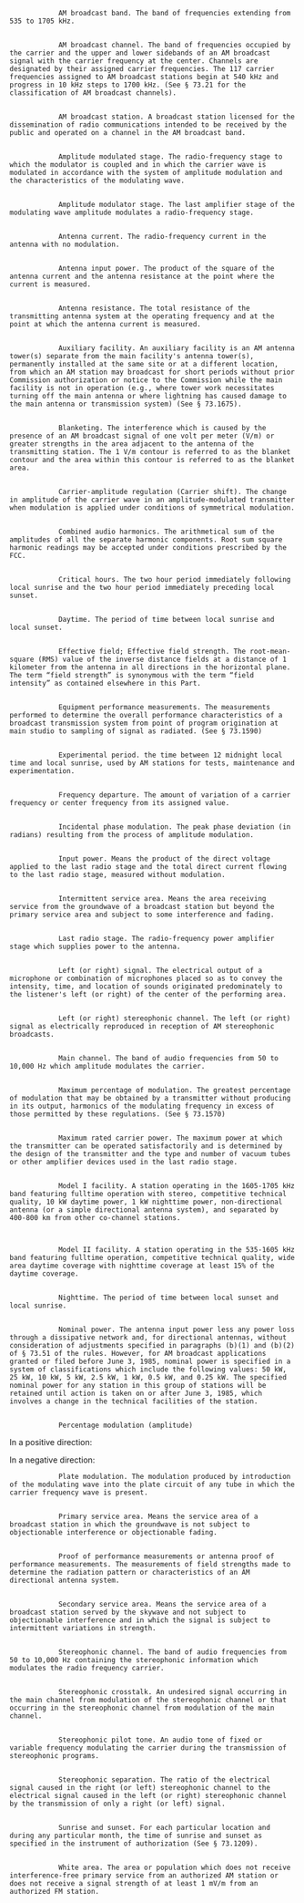 
                AM broadcast band. The band of frequencies extending from 535 to 1705 kHz.


                AM broadcast channel. The band of frequencies occupied by the carrier and the upper and lower sidebands of an AM broadcast signal with the carrier frequency at the center. Channels are designated by their assigned carrier frequencies. The 117 carrier frequencies assigned to AM broadcast stations begin at 540 kHz and progress in 10 kHz steps to 1700 kHz. (See § 73.21 for the classification of AM broadcast channels).


                AM broadcast station. A broadcast station licensed for the dissemination of radio communications intended to be received by the public and operated on a channel in the AM broadcast band.


                Amplitude modulated stage. The radio-frequency stage to which the modulator is coupled and in which the carrier wave is modulated in accordance with the system of amplitude modulation and the characteristics of the modulating wave.


                Amplitude modulator stage. The last amplifier stage of the modulating wave amplitude modulates a radio-frequency stage.


                Antenna current. The radio-frequency current in the antenna with no modulation.


                Antenna input power. The product of the square of the antenna current and the antenna resistance at the point where the current is measured.


                Antenna resistance. The total resistance of the transmitting antenna system at the operating frequency and at the point at which the antenna current is measured.


                Auxiliary facility. An auxiliary facility is an AM antenna tower(s) separate from the main facility's antenna tower(s), permanently installed at the same site or at a different location, from which an AM station may broadcast for short periods without prior Commission authorization or notice to the Commission while the main facility is not in operation (e.g., where tower work necessitates turning off the main antenna or where lightning has caused damage to the main antenna or transmission system) (See § 73.1675).


                Blanketing. The interference which is caused by the presence of an AM broadcast signal of one volt per meter (V/m) or greater strengths in the area adjacent to the antenna of the transmitting station. The 1 V/m contour is referred to as the blanket contour and the area within this contour is referred to as the blanket area.


                Carrier-amplitude regulation (Carrier shift). The change in amplitude of the carrier wave in an amplitude-modulated transmitter when modulation is applied under conditions of symmetrical modulation.


                Combined audio harmonics. The arithmetical sum of the amplitudes of all the separate harmonic components. Root sum square harmonic readings may be accepted under conditions prescribed by the FCC.


                Critical hours. The two hour period immediately following local sunrise and the two hour period immediately preceding local sunset.


                Daytime. The period of time between local sunrise and local sunset.


                Effective field; Effective field strength. The root-mean-square (RMS) value of the inverse distance fields at a distance of 1 kilometer from the antenna in all directions in the horizontal plane. The term “field strength” is synonymous with the term “field intensity” as contained elsewhere in this Part.


                Equipment performance measurements. The measurements performed to determine the overall performance characteristics of a broadcast transmission system from point of program origination at main studio to sampling of signal as radiated. (See § 73.1590)


                Experimental period. the time between 12 midnight local time and local sunrise, used by AM stations for tests, maintenance and experimentation.


                Frequency departure. The amount of variation of a carrier frequency or center frequency from its assigned value.


                Incidental phase modulation. The peak phase deviation (in radians) resulting from the process of amplitude modulation.


                Input power. Means the product of the direct voltage applied to the last radio stage and the total direct current flowing to the last radio stage, measured without modulation.


                Intermittent service area. Means the area receiving service from the groundwave of a broadcast station but beyond the primary service area and subject to some interference and fading.


                Last radio stage. The radio-frequency power amplifier stage which supplies power to the antenna.


                Left (or right) signal. The electrical output of a microphone or combination of microphones placed so as to convey the intensity, time, and location of sounds originated predominately to the listener's left (or right) of the center of the performing area.


                Left (or right) stereophonic channel. The left (or right) signal as electrically reproduced in reception of AM stereophonic broadcasts.


                Main channel. The band of audio frequencies from 50 to 10,000 Hz which amplitude modulates the carrier.


                Maximum percentage of modulation. The greatest percentage of modulation that may be obtained by a transmitter without producing in its output, harmonics of the modulating frequency in excess of those permitted by these regulations. (See § 73.1570)


                Maximum rated carrier power. The maximum power at which the transmitter can be operated satisfactorily and is determined by the design of the transmitter and the type and number of vacuum tubes or other amplifier devices used in the last radio stage.


                Model I facility. A station operating in the 1605-1705 kHz band featuring fulltime operation with stereo, competitive technical quality, 10 kW daytime power, 1 kW nighttime power, non-directional antenna (or a simple directional antenna system), and separated by 400-800 km from other co-channel stations.
              


                Model II facility. A station operating in the 535-1605 kHz band featuring fulltime operation, competitive technical quality, wide area daytime coverage with nighttime coverage at least 15% of the daytime coverage.


                Nighttime. The period of time between local sunset and local sunrise.


                Nominal power. The antenna input power less any power loss through a dissipative network and, for directional antennas, without consideration of adjustments specified in paragraphs (b)(1) and (b)(2) of § 73.51 of the rules. However, for AM broadcast applications granted or filed before June 3, 1985, nominal power is specified in a system of classifications which include the following values: 50 kW, 25 kW, 10 kW, 5 kW, 2.5 kW, 1 kW, 0.5 kW, and 0.25 kW. The specified nominal power for any station in this group of stations will be retained until action is taken on or after June 3, 1985, which involves a change in the technical facilities of the station.


                Percentage modulation (amplitude)
              

In a positive direction:
              

In a negative direction:
              


                Plate modulation. The modulation produced by introduction of the modulating wave into the plate circuit of any tube in which the carrier frequency wave is present.


                Primary service area. Means the service area of a broadcast station in which the groundwave is not subject to objectionable interference or objectionable fading.


                Proof of performance measurements or antenna proof of performance measurements. The measurements of field strengths made to determine the radiation pattern or characteristics of an AM directional antenna system.


                Secondary service area. Means the service area of a broadcast station served by the skywave and not subject to objectionable interference and in which the signal is subject to intermittent variations in strength.


                Stereophonic channel. The band of audio frequencies from 50 to 10,000 Hz containing the stereophonic information which modulates the radio frequency carrier.


                Stereophonic crosstalk. An undesired signal occurring in the main channel from modulation of the stereophonic channel or that occurring in the stereophonic channel from modulation of the main channel.


                Stereophonic pilot tone. An audio tone of fixed or variable frequency modulating the carrier during the transmission of stereophonic programs.


                Stereophonic separation. The ratio of the electrical signal caused in the right (or left) stereophonic channel to the electrical signal caused in the left (or right) stereophonic channel by the transmission of only a right (or left) signal.


                Sunrise and sunset. For each particular location and during any particular month, the time of sunrise and sunset as specified in the instrument of authorization (See § 73.1209).


                White area. The area or population which does not receive interference-free primary service from an authorized AM station or does not receive a signal strength of at least 1 mV/m from an authorized FM station.

